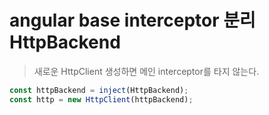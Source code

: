 # angular base interceptor 분리 HttpBackend

> 새로운 HttpClient 생성하면 메인 interceptor를 타지 않는다.

```ts
const httpBackend = inject(HttpBackend);
const http = new HttpClient(httpBackend);
```
